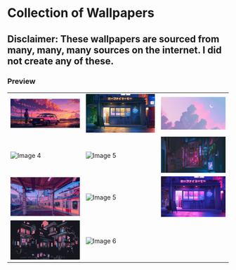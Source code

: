 # Collection of Wallpapers

## Disclaimer: These wallpapers are sourced from many, many, many sources on the internet. I did not create any of these.

### Preview

<table>
  <tr>
    <td><img src="/anime-boy-and-his-car-m4-wallpaper-2560x1080_14.jpg" alt="Image 1" width="200"/></td>
    <td><img src="/bogdan-mb0sco-loficoffee-hdpreview.jpg" alt="Image 2" width="200"/></td>
    <td><img src="/cloud.png" alt="Image 3" width="200"/></td>
  </tr>
  <tr>
    <td><img src="/clouds-3.png" alt="Image 4" width="200"/></td>
    <td><img src="/evening-sky.png" alt="Image 5" width="200"/></td>
    <td><img src="/japanese-neon-g9miy36z9jewhqvm.webp" alt="Image 6" width="200"/></td>
  </tr>
  <tr>
    <td><img src="/train.jpg" alt="Image 4" width="200"/></td>
    <td><img src="/pastel-car.png" alt="Image 5" width="200"/></td>
    <td><img src="/thumb-1920-1248293.jpg" alt="Image 6" width="200"/></td>
  </tr>
  <tr>
    <td><img src="/wallpaper.png" alt="Image 5" width="200"/></td>
    <td><img src="/yosemite.png" alt="Image 6" width="200"/></td>
  </tr>
</table>
